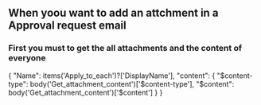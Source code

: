 ## When yoou want to add an attchment in a Approval request email

### First you must to get the all attachments and the content of everyone

{
  "Name": items('Apply_to_each')?['DisplayName'],
  "content": {
    "$content-type": body('Get_attachment_content')['$content-type'],
    "$content": body('Get_attachment_content')['$content']
  }
}
